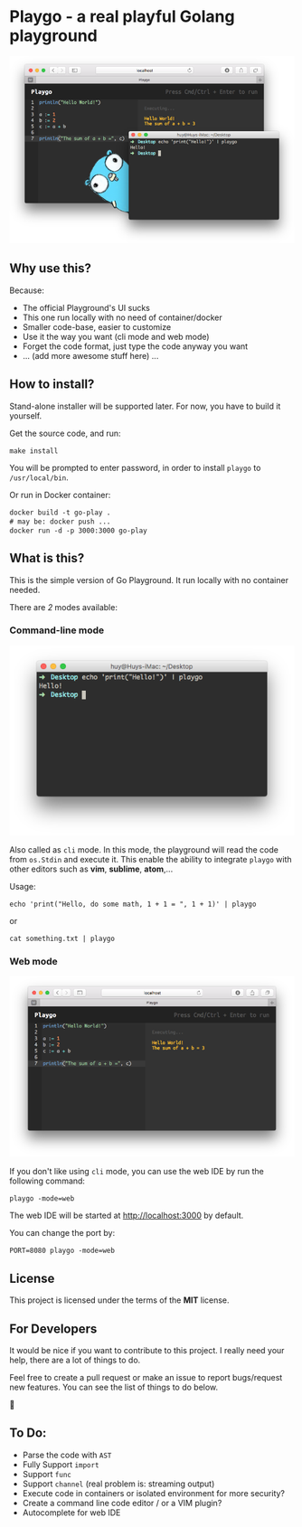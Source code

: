 # Playgo - a real playful Golang playground

![](screenshot.png)

## Why use this?

Because:

- The official Playground's UI sucks
- This one run locally with no need of container/docker
- Smaller code-base, easier to customize
- Use it the way you want (cli mode and web mode)
- Forget the code format, just type the code anyway you want
- ... (add more awesome stuff here) ...

## How to install?

Stand-alone installer will be supported later. For now, you have to build it yourself.

Get the source code, and run:

```
make install
```

You will be prompted to enter password, in order to install `playgo` to `/usr/local/bin`.

Or run in Docker container:
```
docker build -t go-play .
# may be: docker push ...
docker run -d -p 3000:3000 go-play
```

## What is this?

This is the simple version of Go Playground. It run locally with no container needed.

There are *2* modes available:

### Command-line mode

![](climode.png)

Also called as `cli` mode. In this mode, the playground will read the code from `os.Stdin` and execute it. This enable the ability to integrate `playgo` with other editors such as **vim**, **sublime**, **atom**,...

Usage:

```
echo 'print("Hello, do some math, 1 + 1 = ", 1 + 1)' | playgo
```

or

```
cat something.txt | playgo
```

### Web mode

![](webmode.png)

If you don't like using `cli` mode, you can use the web IDE by run the following command:

```
playgo -mode=web
```

The web IDE will be started at [http://localhost:3000](http://localhost:3000) by default.

You can change the port by:

```
PORT=8080 playgo -mode=web
```

## License
This project is licensed under the terms of the **MIT** license.

## For Developers

It would be nice if you want to contribute to this project. I really need your help, there are a lot of things to do.

Feel free to create a pull request or make an issue to report bugs/request new features. You can see the list of things to do below.

:bow:

## To Do:

- Parse the code with `AST`
- Fully Support `import`
- Support `func`
- Support `channel` (real problem is: streaming output)
- Execute code in containers or isolated environment for more security?
- Create a command line code editor / or a VIM plugin?
- Autocomplete for web IDE
